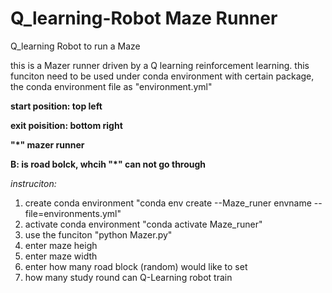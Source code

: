 # Q_learning-Robot Maze Runner
Q_learning Robot to run a Maze

<!--  
Simple text :- Can be simply typed → Text
Italic text :- Can be typed between pair of Underscores → _text_
Bold text :- Can be typed between a pair of two Asterisk → **text**
Strikethrough :- Can be typed between a pair of two Tilde → ~~text~~
-->

<!--  
Max size 1 → #Heading 1
Size 2 → ##Heading 2
Size 3 → ###Heading 3
Size 4 → ####Heading 4
Size 5→ #####Heading 5
Min Size 6 → ######Heading 6
-->

this is a Mazer runner driven by a Q learning reinforcement learning.
this funciton need to be used under conda environment with certain package, the conda environment file as "environment.yml"


**start position: top left**

**exit poisition: bottom right**

**"*" mazer runner**

**B: is road bolck, whcih "*" can not go through**


_instruciton:_
1. create conda environment "conda env create --Maze_runer envname --file=environments.yml"
2. activate conda environment "conda activate Maze_runer"
3. use the funciton "python Mazer.py"
4. enter maze heigh 
5. enter maze width
6. enter how many road block (random) would like to set
7. how many study round can Q-Learning robot train

